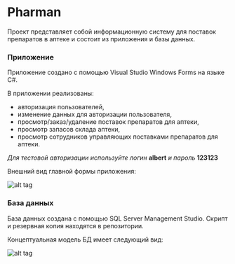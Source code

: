 # Pharman
Проект представляет собой информационную систему для поставок препаратов в аптеке и состоит из приложения и базы данных.

### Приложение
Приложение создано с помощью Visual Studio Windows Forms на языке С#.

В приложении реализованы:
*	авторизация пользователей,
*	изменение данных для авторизации пользователя,
*	просмотр/заказ/удаление поставок препаратов для аптеки,
*	просмотр запасов склада аптеки,
*	просмотр сотрудников управляющих поставками препаратов для аптеки.

*Для тестовой авторизации используйте логин* **albert** *и пароль* **123123**

Внешний вид главной формы приложения:

![alt tag](https://i.imgur.com/VbKdMCk.png "Концептуальная модель базы данных")

### База данных
База данных создана с помощью SQL Server Management Studio. Скрипт и резервная копия находятся в репозитории.

Концептуальная модель БД имеет следующий вид:

![alt tag](https://i.imgur.com/9wHVPPM.jpg "Концептуальная модель базы данных")
